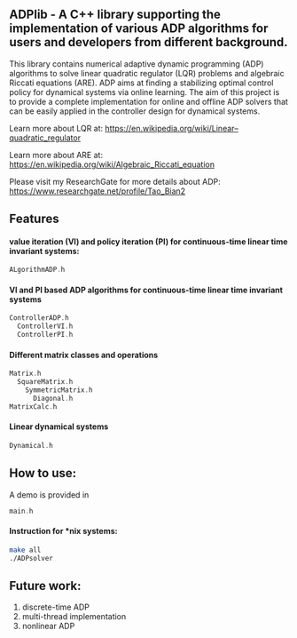 ADPlib - A C++ library supporting the implementation of various ADP algorithms for users and developers from different background.
------------------------------------------------

This library contains numerical adaptive dynamic programming (ADP) algorithms to solve linear quadratic regulator (LQR) problems and algebraic Riccati equations (ARE). ADP aims at finding a stabilizing optimal control policy for dynamical systems via online learning. The aim of this project is to provide a complete implementation for online and offline ADP solvers that can be easily applied in the controller design for dynamical systems.

Learn more about LQR at: https://en.wikipedia.org/wiki/Linear–quadratic_regulator

Learn more about ARE at: https://en.wikipedia.org/wiki/Algebraic_Riccati_equation

Please visit my ResearchGate for more details about ADP: https://www.researchgate.net/profile/Tao_Bian2

Features
-----------------

#### value iteration (VI) and policy iteration (PI) for continuous-time linear time invariant systems:

```c++
ALgorithmADP.h
```

#### VI and PI based ADP algorithms for continuous-time linear time invariant systems

```c++
ControllerADP.h
  ControllerVI.h
  ControllerPI.h
```

#### Different matrix classes and operations

```c++
Matrix.h
  SquareMatrix.h
    SymmetricMatrix.h
      Diagonal.h
MatrixCalc.h
```

#### Linear dynamical systems

```c++
Dynamical.h
```

How to use:
-----------------
A demo is provided in
```c++
main.h
```
#### Instruction for \*nix systems:
```bash
make all
./ADPsolver
```
Future work:
-----------------
1. discrete-time ADP
2. multi-thread implementation
3. nonlinear ADP
